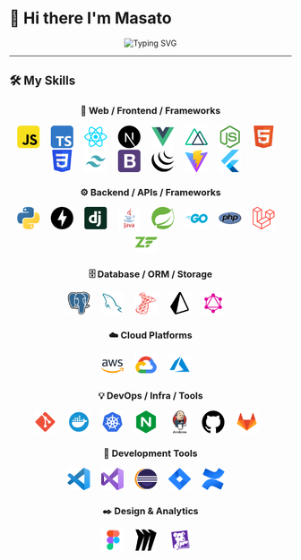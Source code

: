 # 👋 Hi there I'm Masato

<div align="center">
    <img src="https://readme-typing-svg.demolab.com?font=Fira+Code&size=22&duration=3000&pause=1000&color=36BCF7&center=true&vCenter=true&width=600&lines=Full-Stack+Web+Developer;AI+Engineer+%26+Agent+Builder;" alt="Typing SVG" />
</div>

---

## 🛠️ My Skills

<div align="center">

### 🎨 Web / Frontend / Frameworks
<p>
    <img src="./icon_svg/javascript.svg" alt="JavaScript" width="40" height="40" style="margin-right: 16px;"/>
    <img src="./icon_svg/typescript.svg" alt="TypeScript" width="40" height="40" style="margin-right: 16px;"/>
    <img src="./icon_svg/react.svg" alt="React" width="40" height="40" style="margin-right: 16px;"/>
    <img src="./icon_svg/next-dot-js.svg" alt="Next.js" width="40" height="40" style="margin-right: 16px;"/>
    <img src="./icon_svg/vue.svg" alt="Vue" width="40" height="40" style="margin-right: 16px;"/>
    <img src="./icon_svg/nuxt.svg" alt="nuxt" width="40" height="40" style="margin-right: 16px;"/>
    <img src="./icon_svg/nodejs2.svg" alt="Node.js" width="40" height="40" style="margin-right: 16px;"/>
    <img src="./icon_svg/html5.svg" alt="HTML5" width="40" height="40" style="margin-right: 16px;"/>
    <img src="./icon_svg/css3.svg" alt="CSS3" width="40" height="40" style="margin-right: 16px;"/>
    <img src="./icon_svg/tailwind.svg" alt="Tailwind" width="40" height="40" style="margin-right: 16px;"/>
    <img src="./icon_svg/bootstrap.svg" alt="Bootstrap" width="40" height="40" style="margin-right: 16px;"/>
    <img src="./icon_svg/jquery2.svg" alt="jQuery" width="40" height="40" style="margin-right: 16px;"/>
    <img src="./icon_svg/vitejs.svg" alt="Vite" width="40" height="40" style="margin-right: 16px;"/>
    <img src="./icon_svg/flutter.svg" alt="Flutter" width="40" height="40" style="margin-right: 16px;"/>
</p>

### ⚙️ Backend / APIs / Frameworks
<p>
    <img src="./icon_svg/python.svg" alt="Python" width="40" height="40" style="margin-right: 16px;"/>
    <img src="./icon_svg/fastapi.svg" alt="FastAPI" width="40" height="40" style="margin-right: 16px;"/>
    <img src="./icon_svg/django2.svg" alt="Django" width="40" height="40" style="margin-right: 16px;"/>
    <img src="./icon_svg/java.svg" alt="Java" width="40" height="40" style="margin-right: 16px;"/>
    <img src="./icon_svg/spring-icon.svg" alt="Spring" width="40" height="40" style="margin-right: 16px;"/>
    <img src="./icon_svg/go.svg" alt="Go" width="40" height="40" style="margin-right: 16px;"/>
    <img src="./icon_svg/php.svg" alt="PHP" width="40" height="40" style="margin-right: 16px;"/>
    <img src="./icon_svg/laravel.svg" alt="Laravel" width="40" height="40" style="margin-right: 16px;"/>
    <img src="./icon_svg/zend-framework.svg" alt="Zend Framework" width="40" height="40" style="margin-right: 16px;"/>
</p>

### 🗄️ Database / ORM / Storage
<p>
    <img src="./icon_svg/postgresql.svg" alt="Postgres" width="40" height="40" style="margin-right: 16px;"/>
    <img src="./icon_svg/mysql.svg" alt="MySQL" width="40" height="40" style="margin-right: 16px;"/>
    <img src="./icon_svg/microsoftsqlserver2.svg" alt="sqlserver" width="40" height="40" style="margin-right: 16px;"/>
    <img src="./icon_svg/prisma.svg" alt="Prisma" width="40" height="40" style="margin-right: 16px;"/>
    <img src="./icon_svg/graphql.svg" alt="GraphQL" width="40" height="40" style="margin-right: 16px;"/>
</p>

### ☁️ Cloud Platforms

<p>
    <img src="./icon_svg/aws.svg" alt="AWS" width="40" height="40" style="margin-right: 16px;" />
    <img src="./icon_svg/gcp.svg" alt="GCP" width="40" height="40" style="margin-right: 16px;" />
    <img src="./icon_svg/azure.svg" alt="Azure" width="40" height="40" style="margin-right: 16px;" />
</p>

### 💡 DevOps / Infra / Tools

<p>
    <img src="./icon_svg/git.svg" alt="Git" width="40" height="40" style="margin-right: 16px;" />
    <img src="./icon_svg/docker.svg" alt="Docker" width="40" height="40" style="margin-right: 16px;" />
    <img src="./icon_svg/kubernetes.svg" alt="Kubernetes" width="40" height="40" style="margin-right: 16px;" />
    <img src="./icon_svg/nginx.svg" alt="NGINX" width="40" height="40" style="margin-right: 16px;" />
    <img src="./icon_svg/jenkins.svg" alt="Jenkins" width="40" height="40" style="margin-right: 16px;" />
    <img src="./icon_svg/github-142.svg" alt="GitHub" width="40" height="40" style="margin-right: 16px;" />
    <img src="./icon_svg/gitlab.svg" alt="GitLab" width="40" height="40" style="margin-right: 16px;" />
</p>

### 📖 Development Tools

<p>
    <img src="./icon_svg/visual-studio-code.svg" alt="VSCode" width="40" height="40" style="margin-right: 16px;" />
    <img src="./icon_svg/visual-studio.svg" alt="Visual Studio" width="40" height="40" style="margin-right: 16px;" />
    <img src="./icon_svg/eclipse-icon.svg" alt="Eclipse" width="40" height="40" style="margin-right: 16px;" />
    <img src="./icon_svg/jira.svg" alt="Jira" width="40" height="40" style="margin-right: 16px;" />
    <img src="./icon_svg/confluence.svg" alt="Confluence" width="40" height="40" style="margin-right: 16px;" />
</p>

### ✒️ Design & Analytics

<p>
    <img src="./icon_svg/figma.svg" alt="Figma" width="40" height="40" style="margin-right: 16px;" />
    <img src="./icon_svg/miro.svg" alt="Miro" width="40" height="40" style="margin-right: 16px;" />
    <img src="./icon_svg/datadog.svg" alt="Datadog" width="40" height="40" style="margin-right: 16px;" />
</p>
</div>

<!--
**NewM07x2/NewM07x2** is a ✨ _special_ ✨ repository because its `README.md` (this file) appears on your GitHub profile.

Here are some ideas to get you started:

🔭 I’m currently working on ...
🌱 I’m currently learning ...